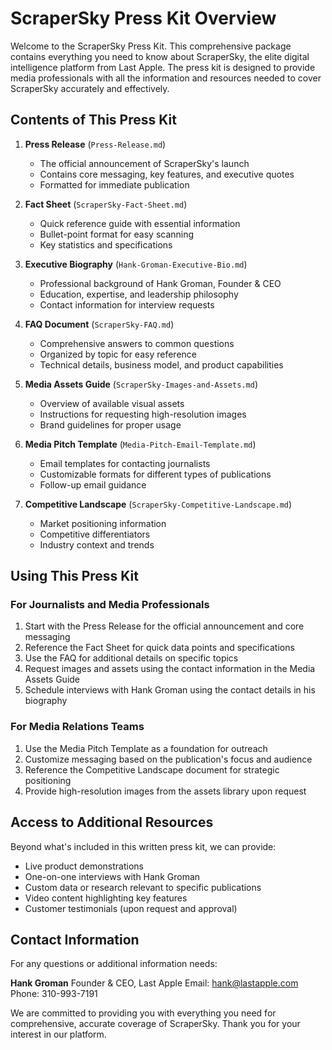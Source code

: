 # ScraperSky Press Kit Overview

Welcome to the ScraperSky Press Kit. This comprehensive package contains everything you need to know about ScraperSky, the elite digital intelligence platform from Last Apple. The press kit is designed to provide media professionals with all the information and resources needed to cover ScraperSky accurately and effectively.

## Contents of This Press Kit

1. **Press Release** (`Press-Release.md`)

   - The official announcement of ScraperSky's launch
   - Contains core messaging, key features, and executive quotes
   - Formatted for immediate publication

2. **Fact Sheet** (`ScraperSky-Fact-Sheet.md`)

   - Quick reference guide with essential information
   - Bullet-point format for easy scanning
   - Key statistics and specifications

3. **Executive Biography** (`Hank-Groman-Executive-Bio.md`)

   - Professional background of Hank Groman, Founder & CEO
   - Education, expertise, and leadership philosophy
   - Contact information for interview requests

4. **FAQ Document** (`ScraperSky-FAQ.md`)

   - Comprehensive answers to common questions
   - Organized by topic for easy reference
   - Technical details, business model, and product capabilities

5. **Media Assets Guide** (`ScraperSky-Images-and-Assets.md`)

   - Overview of available visual assets
   - Instructions for requesting high-resolution images
   - Brand guidelines for proper usage

6. **Media Pitch Template** (`Media-Pitch-Email-Template.md`)

   - Email templates for contacting journalists
   - Customizable formats for different types of publications
   - Follow-up email guidance

7. **Competitive Landscape** (`ScraperSky-Competitive-Landscape.md`)
   - Market positioning information
   - Competitive differentiators
   - Industry context and trends

## Using This Press Kit

### For Journalists and Media Professionals

1. Start with the Press Release for the official announcement and core messaging
2. Reference the Fact Sheet for quick data points and specifications
3. Use the FAQ for additional details on specific topics
4. Request images and assets using the contact information in the Media Assets Guide
5. Schedule interviews with Hank Groman using the contact details in his biography

### For Media Relations Teams

1. Use the Media Pitch Template as a foundation for outreach
2. Customize messaging based on the publication's focus and audience
3. Reference the Competitive Landscape document for strategic positioning
4. Provide high-resolution images from the assets library upon request

## Access to Additional Resources

Beyond what's included in this written press kit, we can provide:

- Live product demonstrations
- One-on-one interviews with Hank Groman
- Custom data or research relevant to specific publications
- Video content highlighting key features
- Customer testimonials (upon request and approval)

## Contact Information

For any questions or additional information needs:

**Hank Groman**
Founder & CEO, Last Apple
Email: [hank@lastapple.com](mailto:hank@lastapple.com)
Phone: 310-993-7191

We are committed to providing you with everything you need for comprehensive, accurate coverage of ScraperSky. Thank you for your interest in our platform.
